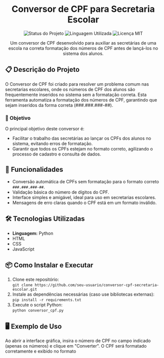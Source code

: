 <h1 align="center">Conversor de CPF para Secretaria Escolar</h1>

<p align="center">
  <img src="https://img.shields.io/badge/Status-Em%20Desenvolvimento-orange" alt="Status do Projeto">
  <img src="https://img.shields.io/badge/Linguagem-Python-blue" alt="Linguagem Utilizada">
  <img src="https://img.shields.io/badge/Licença-MIT-green.svg" alt="Licença MIT">
</p>

<p align="center">
  Um conversor de CPF desenvolvido para auxiliar as secretárias de uma escola na correta formatação dos números de CPF antes de lançá-los no sistema dos alunos.
</p>

<h2>📋 Descrição do Projeto</h2>

<p>O Conversor de CPF foi criado para resolver um problema comum nas secretarias escolares, onde os números de CPF dos alunos são frequentemente inseridos no sistema sem a formatação correta. Esta ferramenta automatiza a formatação dos números de CPF, garantindo que sejam inseridos da forma correta (###.###.###-##).</p>

<h3>🎯 Objetivo</h3>

<p>O principal objetivo deste conversor é:</p>

<ul>
  <li>Facilitar o trabalho das secretárias ao lançar os CPFs dos alunos no sistema, evitando erros de formatação.</li>
  <li>Garantir que todos os CPFs estejam no formato correto, agilizando o processo de cadastro e consulta de dados.</li>
</ul>

<h2>🚀 Funcionalidades</h2>

<ul>
  <li>Conversão automática de CPFs sem formatação para o formato correto <code>###.###.###-##</code>.</li>
  <li>Validação básica do número de dígitos do CPF.</li>
  <li>Interface simples e amigável, ideal para uso em secretarias escolares.</li>
  <li>Mensagens de erro claras quando o CPF está em um formato inválido.</li>
</ul>

<h2>🛠️ Tecnologias Utilizadas</h2>

<ul>
  <li><strong>Linguagem:</strong> Python</li>
  <li>HTML</li>
  <li>CSS</li>
  <li>JavaScript</li>
</ul>

<h2>📦 Como Instalar e Executar</h2>

<ol>
  <li>Clone este repositório: <br>
    <code>git clone https://github.com/seu-usuario/conversor-cpf-secretaria-escolar.git</code>
  </li>
  <li>Instale as dependências necessárias (caso use bibliotecas externas): <br>
    <code>pip install -r requirements.txt</code>
  </li>
  <li>Execute o script Python: <br>
    <code>python conversor_cpf.py</code>
  </li>
</ol>

<h2>🖥️ Exemplo de Uso</h2>

<p>Ao abrir a interface gráfica, insira o número de CPF no campo indicado (apenas os números) e clique em "Converter". O CPF será formatado corretamente e exibido no formato <code>
